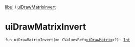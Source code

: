 [libui](index.md) / [uiDrawMatrixInvert](./ui-draw-matrix-invert.md)

# uiDrawMatrixInvert

`fun uiDrawMatrixInvert(m: CValuesRef<`[`uiDrawMatrix`](ui-draw-matrix/index.md)`>?): `[`Int`](https://kotlinlang.org/api/latest/jvm/stdlib/kotlin/-int/index.html)